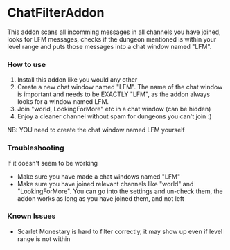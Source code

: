 # ChatFilterAddon
This addon scans all incomming messages in all channels you have joined, looks for LFM messages, checks if the dungeon mentioned is within your level range and puts those messages into a chat window named "LFM". 

### How to use

1. Install this addon like you would any other
2. Create a new chat window named "LFM". The name of the chat window is important and needs to be EXACTLY "LFM", as the addon always looks for a window named LFM. 
3. Join "world, LookingForMore" etc in a chat window (can be hidden)
4. Enjoy a cleaner channel without spam for dungeons you can't join :)




NB: YOU need to create the chat window named LFM yourself

### Troubleshooting

If it doesn't seem to be working

- Make sure you have made a chat windows named "LFM"
- Make sure you have joined relevant channels like "world" and "LookingForMore". You can go into the settings and un-check them, the addon works as long as you have joined them, and not left

### Known Issues

- Scarlet Monestary is hard to filter correctly, it may show up even if level range is not within
